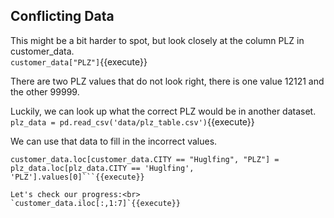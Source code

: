 ## Conflicting Data

This might be a bit harder to spot, but look closely at the column PLZ in customer_data. <br>
`customer_data["PLZ"]`{{execute}}

There are two PLZ values that do not look right, there is one value 12121 and the other 99999.<br>

Luckily, we can look up what the correct PLZ would be in another dataset.<br>
`plz_data = pd.read_csv('data/plz_table.csv')`{{execute}}

We can use that data to fill in the incorrect values.<br>
```customer_data.loc[customer_data.CITY == "Aufseß", "PLZ"] = plz_data.loc[plz_data.CITY == 'Aufseß', 'PLZ'].values[0]
customer_data.loc[customer_data.CITY == "Huglfing", "PLZ"] = plz_data.loc[plz_data.CITY == 'Huglfing', 'PLZ'].values[0]```{{execute}}

Let's check our progress:<br>
`customer_data.iloc[:,1:7]`{{execute}}